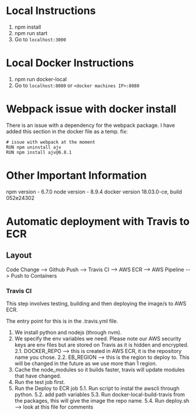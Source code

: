 # Local Instructions

1. npm install
2. npm run start
3. Go to `localhost:3000`

# Local Docker Instructions

1. npm run docker-local
2. Go to `localhost:8080` or `<docker machines IP>:8080`

# Webpack issue with docker install

There is an issue with a dependency for the webpack package.
I have added this section in the docker file as a temp. fix:

```
# issue with webpack at the moment
RUN npm uninstall ajv
RUN npm install ajv@6.8.1
```

# Other Important Information

npm version - 6.7.0
node version - 8.9.4
docker version 18.03.0-ce, build 052e24302

# Automatic deployment with Travis to ECR

## Layout

Code Change --> Github Push --> Travis CI --> AWS ECR --> AWS Pipeline --> Push to Containers

### Travis CI

This step involves testing, building and then deploying the image/s to AWS ECR.

The entry point for this is in the .travis.yml file.

1. We install python and nodejs (through nvm).
2. We specify the env variables we need. Please note our AWS security keys are env files but are stored on Travis as it is hidden and encrypted.
   2.1. DOCKER_REPO --> this is created in AWS ECR, it is the repository name you chose.
   2.2. EB_REGION --> this is the region to deploy to. This will be changed in the future as we use more than 1 region.
3. Cache the node_modules so it builds faster, travis will update modules that have changed.
4. Run the test job first.
5. Run the Deploy to ECR job
   5.1. Run script to instal the awscli through python.
   5.2. add path variables
   5.3. Run docker-local-build-travis from the packages, this will give the image the repo name.
   5.4. Run deploy.sh --> look at this file for comments
